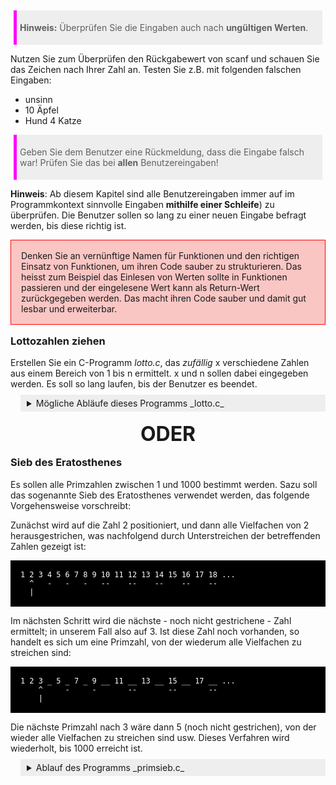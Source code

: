 > **Hinweis:** Überprüfen Sie die Eingaben auch nach **ungültigen Werten**.

Nutzen Sie zum Überprüfen den Rückgabewert von scanf und schauen Sie das Zeichen nach Ihrer Zahl an. Testen Sie z.B. mit folgenden falschen Eingaben:

- unsinn
- 10 Äpfel
- Hund 4 Katze

> Geben Sie dem Benutzer eine Rückmeldung, dass die Eingabe falsch war! Prüfen Sie das bei **allen** Benutzereingaben!


**Hinweis**: Ab diesem Kapitel sind alle Benutzereingaben immer auf im Programmkontext sinnvolle Eingaben **mithilfe einer Schleife**) zu überprüfen. Die Benutzer sollen so lang zu einer neuen Eingabe befragt werden, bis diese richtig ist.

<div class="redbox">
Denken Sie an vernünftige Namen für Funktionen und den richtigen Einsatz von Funktionen, um ihren Code sauber zu strukturieren. Das heisst zum Beispiel das Einlesen von Werten sollte in Funktionen passieren und der eingelesene Wert kann als Return-Wert zurückgegeben werden. Das macht ihren Code sauber und damit gut lesbar und erweiterbar.
</div>

### Lottozahlen ziehen

Erstellen Sie ein C-Programm _lotto.c_, das _zufällig_ x verschiedene Zahlen aus einem Bereich von 1 bis n ermittelt. x und n sollen dabei eingegeben werden. Es soll so lang laufen, bis der Benutzer es beendet.

<details>
<summary>Mögliche Abläufe dieses Programms _lotto.c_ </summary>

<pre>

Lottozahlen-Simulation
######################

Dieses Programm simuliert Lottozahlenziehungen mit x aus n.

Wieviele Kugeln sollen zur Verfuegung stehen (mind. 1 und max 100)? 49  &#x23CE;
Wieviele werden davon gezogen (mind. 1 und max. 49)? 6  &#x23CE;

Wir spielen:
==== 6 aus 49 ====

Gezogen wurden:
12 15 24 32 37 40

Soll erneut gezogen werden (j/n)? j &#x23CE;

Wieviele Kugeln sollen zur Verfuegung stehen (mind. 1 und max 100): 7  &#x23CE;
Wieviele werden davon gezogen (mind. 1 und max. 7): 7  &#x23CE;

Wir spielen:
==== 7 aus 7 ====

Gezogen wurden:
1 2 3 4 5 6 7

Soll erneut gezogen werden (j/n)? j &#x23CE;

Wieviele Kugeln sollen zur Verfuegung stehen (mind. 1 und max 100): 50  &#x23CE;
Wieviele werden davon gezogen (mind. 1 und max. 50): 12  &#x23CE;

Wir spielen:
==== 12 aus 50 ====

Gezogen wurden:
10 13 23 25 27 29 33 36 37 41 42 43

Soll erneut gezogen werden (j/n)? n &#x23CE;

</pre>
</details>

<div class="or">ODER</div>

### Sieb des Eratosthenes

Es sollen alle Primzahlen zwischen 1 und 1000 bestimmt werden. Sazu soll das sogenannte Sieb des Eratosthenes verwendet werden, das folgende Vorgehensweise vorschreibt:

Zunächst wird auf die Zahl 2 positioniert, und dann alle Vielfachen von 2 herausgestrichen, was nachfolgend durch Unterstreichen der betreffenden Zahlen gezeigt ist:

```
1 2 3 4 5 6 7 8 9 10 11 12 13 14 15 16 17 18 ...
  ^   -   -   -   --    --    --    --    --
  |
```

Im nächsten Schritt wird die nächste - noch nicht gestrichene - Zahl ermittelt; in unserem Fall also auf 3. Ist diese Zahl noch vorhanden, so handelt es sich um eine Primzahl, von der wiederum alle Vielfachen zu streichen sind:

```
1 2 3 _ 5 _ 7 _ 9 __ 11 __ 13 __ 15 __ 17 __ ...
    ^     -     -       --       --       --
    |
```

Die nächste Primzahl nach 3 wäre dann 5 (noch nicht gestrichen), von der wieder alle Vielfachen zu streichen sind usw. Dieses Verfahren wird wiederholt, bis 1000 erreicht ist.

<details>
<summary>Ablauf des Programms _primsieb.c_ </summary>

<pre>
Die Primzahlen von 1 bis 1000 sind:
  2   3   5   7  11  13  17  19  23  29
 31  37  41  43  47  53  59  61  67  71
 73  79  83  89  97 101 103 107 109 113
127 131 137 139 149 151 157 163 167 173
179 181 191 193 197 199 211 223 227 229
233 239 241 251 257 263 269 271 277 281
283 293 307 311 313 317 331 337 347 349
353 359 367 373 379 383 389 397 401 409
419 421 431 433 439 443 449 457 461 463
467 479 487 491 499 503 509 521 523 541
547 557 563 569 571 577 587 593 599 601
607 613 617 619 631 641 643 647 653 659
661 673 677 683 691 701 709 719 727 733
739 743 751 757 761 769 773 787 797 809
811 821 823 827 829 839 853 857 859 863
877 881 883 887 907 911 919 929 937 941
947 953 967 971 977 983 991 997

</pre>
</details>

<style>

h3 {
    margin-top: 1rem;
}

.or {
    text-align:center;
    margin:1rem;
    font-size:2rem;
    font-weight: bold;
}

pre {
    white-space: pre-wrap;
    background: black;
    color: white;
    padding:1rem;
}

blockquote, .blockquote {
    background:#EEE;
    padding:5px;
    margin: 5px;
    border-left: 5px solid magenta;
}

code.hljs {
    background: #EEE;
}

details {
    border-left: 5px solid #EEE;
    padding-left: 1rem;
    margin-left: 1rem;
    transition: 1s
}
summary {
    background: #EEE;
    padding: 5px;
    margin-left: -1rem;
    margin-top: -5px;
}
.redbox {
  background-color: rgb(239, 69, 64, .3);
  padding: 1rem;
  border: solid red 1px;
}
</style>
